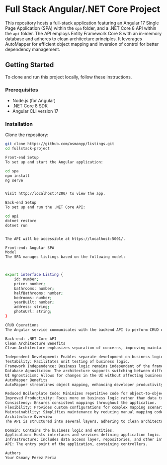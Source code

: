 # Full Stack Angular/.NET Core Project

This repository hosts a full-stack application featuring an Angular 17 Single Page Application (SPA) within the `spa` folder, and a .NET Core 8 API within the `api` folder. The API employs Entity Framework Core 8 with an in-memory database and adheres to clean architecture principles. It leverages AutoMapper for efficient object mapping and inversion of control for better dependency management.

## Getting Started

To clone and run this project locally, follow these instructions.

### Prerequisites

- Node.js (for Angular)
- .NET Core 8 SDK
- Angular CLI version 17

### Installation

Clone the repository:

```bash
git clone https://github.com/osmanyp/listings.git
cd fullstack-project

Front-end Setup
To set up and start the Angular application:

cd spa
npm install
ng serve


Visit http://localhost:4200/ to view the app.

Back-end Setup
To set up and run the .NET Core API:

cd api
dotnet restore
dotnet run


The API will be accessible at https://localhost:5001/.

Front-end: Angular SPA
Model
The SPA manages listings based on the following model:



export interface Listing {
    id: number;
    price: number;
    bathrooms: number;
    halfBathrooms: number;
    bedrooms: number;
    yearBuilt: number;
    address: string;
    photoUrl: string;
}

CRUD Operations
The Angular service communicates with the backend API to perform CRUD operations.

Back-end: .NET Core API
Clean Architecture Benefits
Clean Architecture emphasizes separation of concerns, improving maintainability, flexibility, and development efficiency by:

Independent Development: Enables separate development on business logic and UI/database concerns.
Testability: Facilitates unit testing of business logic.
Framework Independence: Business logic remains independent of the framework, easing framework updates or changes.
Database Agnosticism: The architecture supports switching between different types of databases with minimal changes.
UI Agnosticism: Allows for changes in the UI without affecting business logic.
AutoMapper Benefits
AutoMapper streamlines object mapping, enhancing developer productivity and code maintainability by:

Reduced Boilerplate Code: Minimizes repetitive code for object-to-object mappings.
Improved Productivity: Focus more on business logic rather than data transfer object mappings.
Consistency: Ensures consistent mappings throughout the application.
Flexibility: Provides custom configurations for complex mapping scenarios.
Maintainability: Simplifies maintenance by reducing manual mapping code.
Architecture Overview
The API is structured into several layers, adhering to clean architecture principles:

Domain: Contains the business logic and entities.
Application: Hosts interfaces and services defining application logic.
Infrastructure: Includes data access layer, repositories, and other infrastructure concerns.
API: The entry point of the application, containing controllers.

Authors
Your Osmany Perez Feria
